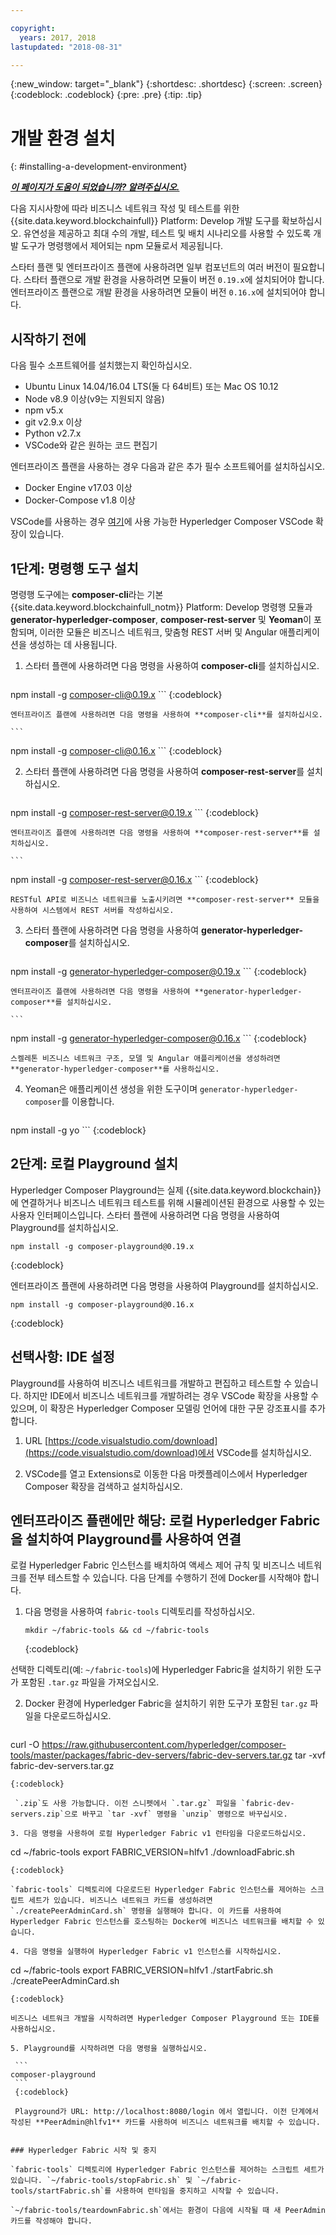 ```yaml
---

copyright:
  years: 2017, 2018
lastupdated: "2018-08-31"

---
```


{:new_window: target="_blank"}
{:shortdesc: .shortdesc}
{:screen: .screen}
{:codeblock: .codeblock}
{:pre: .pre}
{:tip: .tip}

# 개발 환경 설치
{: #installing-a-development-environment}


***[이 페이지가 도움이 되었습니까? 알려주십시오.](https://www.surveygizmo.com/s3/4501493/IBM-Blockchain-Documentation)***


다음 지시사항에 따라 비즈니스 네트워크 작성 및 테스트를 위한 {{site.data.keyword.blockchainfull}} Platform: Develop 개발 도구를 확보하십시오. 유연성을 제공하고 최대 수의 개발, 테스트 및 배치 시나리오를 사용할 수 있도록 개발 도구가 명령행에서 제어되는 npm 모듈로서 제공됩니다.

스타터 플랜 및 엔터프라이즈 플랜에 사용하려면 일부 컴포넌트의 여러 버전이 필요합니다. 스타터 플랜으로 개발 환경을 사용하려면 모듈이 버전 `0.19.x`에 설치되어야 합니다. 엔터프라이즈 플랜으로 개발 환경을 사용하려면 모듈이 버전 `0.16.x`에 설치되어야 합니다.

## 시작하기 전에

다음 필수 소프트웨어를 설치했는지 확인하십시오.

- Ubuntu Linux 14.04/16.04 LTS(둘 다 64비트) 또는 Mac OS 10.12
- Node v8.9 이상(v9는 지원되지 않음)
- npm v5.x
- git v2.9.x 이상
- Python v2.7.x
- VSCode와 같은 원하는 코드 편집기

엔터프라이즈 플랜을 사용하는 경우 다음과 같은 추가 필수 소프트웨어를 설치하십시오.

- Docker Engine v17.03 이상
- Docker-Compose v1.8 이상

VSCode를 사용하는 경우 [여기](https://marketplace.visualstudio.com/items?itemName=HyperledgerComposer.composer-support-client)에 사용 가능한 Hyperledger Composer VSCode 확장이 있습니다.

## 1단계: 명령행 도구 설치

명령행 도구에는 **composer-cli**라는 기본 {{site.data.keyword.blockchainfull_notm}} Platform: Develop 명령행 모듈과 **generator-hyperledger-composer**, **composer-rest-server** 및 **Yeoman**이 포함되며, 이러한 모듈은 비즈니스 네트워크, 맞춤형 REST 서버 및 Angular 애플리케이션을 생성하는 데 사용됩니다.

1. 스타터 플랜에 사용하려면 다음 명령을 사용하여 **composer-cli**를 설치하십시오.

    ```
npm install -g composer-cli@0.19.x
    ```
    {:codeblock}

    엔터프라이즈 플랜에 사용하려면 다음 명령을 사용하여 **composer-cli**를 설치하십시오.

    ```
npm install -g composer-cli@0.16.x
    ```
    {:codeblock}

2. 스타터 플랜에 사용하려면 다음 명령을 사용하여 **composer-rest-server**를 설치하십시오.

    ```
npm install -g composer-rest-server@0.19.x
    ```
    {:codeblock}

    엔터프라이즈 플랜에 사용하려면 다음 명령을 사용하여 **composer-rest-server**를 설치하십시오.

    ```
npm install -g composer-rest-server@0.16.x
    ```
    {:codeblock}

    RESTful API로 비즈니스 네트워크를 노출시키려면 **composer-rest-server** 모듈을 사용하여 시스템에서 REST 서버를 작성하십시오.

3. 스타터 플랜에 사용하려면 다음 명령을 사용하여 **generator-hyperledger-composer**를 설치하십시오.

    ```
npm install -g generator-hyperledger-composer@0.19.x
    ```
    {:codeblock}

    엔터프라이즈 플랜에 사용하려면 다음 명령을 사용하여 **generator-hyperledger-composer**를 설치하십시오.

    ```
npm install -g generator-hyperledger-composer@0.16.x
    ```
    {:codeblock}

    스켈레톤 비즈니스 네트워크 구조, 모델 및 Angular 애플리케이션을 생성하려면 **generator-hyperledger-composer**를 사용하십시오.

4. Yeoman은 애플리케이션 생성을 위한 도구이며 `generator-hyperledger-composer`를 이용합니다.

    ```
npm install -g yo
    ```
    {:codeblock}

## 2단계: 로컬 Playground 설치

Hyperledger Composer Playground는 실제 {{site.data.keyword.blockchain}}에 연결하거나 비즈니스 네트워크 테스트를 위해 시뮬레이션된 환경으로 사용할 수 있는 사용자 인터페이스입니다. 스타터 플랜에 사용하려면 다음 명령을 사용하여 Playground를 설치하십시오.

```
npm install -g composer-playground@0.19.x
```
{:codeblock}


엔터프라이즈 플랜에 사용하려면 다음 명령을 사용하여 Playground를 설치하십시오.


```
npm install -g composer-playground@0.16.x
```
{:codeblock}

## 선택사항: IDE 설정

Playground를 사용하여 비즈니스 네트워크를 개발하고 편집하고 테스트할 수 있습니다. 하지만 IDE에서 비즈니스 네트워크를 개발하려는 경우 VSCode 확장을 사용할 수 있으며, 이 확장은 Hyperledger Composer 모델링 언어에 대한 구문 강조표시를 추가합니다.

1. URL [https://code.visualstudio.com/download](https://code.visualstudio.com/download)에서 VSCode를 설치하십시오.

2. VSCode를 열고 Extensions로 이동한 다음 마켓플레이스에서 Hyperledger Composer 확장을 검색하고 설치하십시오.


## 엔터프라이즈 플랜에만 해당: 로컬 Hyperledger Fabric을 설치하여 Playground를 사용하여 연결

로컬 Hyperledger Fabric 인스턴스를 배치하여 액세스 제어 규칙 및 비즈니스 네트워크를 전부 테스트할 수 있습니다. 다음 단계를 수행하기 전에 Docker를 시작해야 합니다.

1. 다음 명령을 사용하여 `fabric-tools` 디렉토리를 작성하십시오.

   ```
   mkdir ~/fabric-tools && cd ~/fabric-tools
   ```
   {:codeblock}

선택한 디렉토리(예: `~/fabric-tools`)에 Hyperledger Fabric을 설치하기 위한 도구가 포함된 `.tar.gz` 파일을 가져오십시오.

2. Docker 환경에 Hyperledger Fabric을 설치하기 위한 도구가 포함된 `tar.gz` 파일을 다운로드하십시오.

   ```
curl -O https://raw.githubusercontent.com/hyperledger/composer-tools/master/packages/fabric-dev-servers/fabric-dev-servers.tar.gz
        tar -xvf fabric-dev-servers.tar.gz
   ```
   {:codeblock}

    `.zip`도 사용 가능합니다. 이전 스니펫에서 `.tar.gz` 파일을 `fabric-dev-servers.zip`으로 바꾸고 `tar -xvf` 명령을 `unzip` 명령으로 바꾸십시오.

3. 다음 명령을 사용하여 로컬 Hyperledger Fabric v1 런타임을 다운로드하십시오.

   ```
   cd ~/fabric-tools
   export FABRIC_VERSION=hlfv1
   ./downloadFabric.sh
   ```
   {:codeblock}

   `fabric-tools` 디렉토리에 다운로드된 Hyperledger Fabric 인스턴스를 제어하는 스크립트 세트가 있습니다. 비즈니스 네트워크 카드를 생성하려면 `./createPeerAdminCard.sh` 명령을 실행해야 합니다. 이 카드를 사용하여 Hyperledger Fabric 인스턴스를 호스팅하는 Docker에 비즈니스 네트워크를 배치할 수 있습니다.

4. 다음 명령을 실행하여 Hyperledger Fabric v1 인스턴스를 시작하십시오.

   ```
   cd ~/fabric-tools
   export FABRIC_VERSION=hlfv1
   ./startFabric.sh
   ./createPeerAdminCard.sh
   ```
   {:codeblock}

   비즈니스 네트워크 개발을 시작하려면 Hyperledger Composer Playground 또는 IDE를 사용하십시오.

5. Playground를 시작하려면 다음 명령을 실행하십시오.

    ```
composer-playground
    ```
    {:codeblock}

    Playground가 URL: http://localhost:8080/login 에서 열립니다. 이전 단계에서 작성된 **PeerAdmin@hlfv1** 카드를 사용하여 비즈니스 네트워크를 배치할 수 있습니다.


### Hyperledger Fabric 시작 및 중지

`fabric-tools` 디렉토리에 Hyperledger Fabric 인스턴스를 제어하는 스크립트 세트가 있습니다. `~/fabric-tools/stopFabric.sh` 및 `~/fabric-tools/startFabric.sh`를 사용하여 런타임을 중지하고 시작할 수 있습니다.

`~/fabric-tools/teardownFabric.sh`에서는 환경이 다음에 시작될 때 새 PeerAdmin 카드를 작성해야 합니다.
